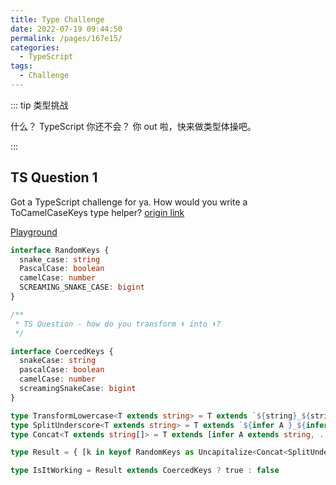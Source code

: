 ```yaml
---
title: Type Challenge
date: 2022-07-19 09:44:50
permalink: /pages/167e15/
categories:
  - TypeScript
tags:
  - Challenge
---
```


::: tip 类型挑战

什么？ TypeScript 你还不会？ 你 out 啦，快来做类型体操吧。

:::

<!-- more -->

## TS Question 1

Got a TypeScript challenge for ya. How would you write a ToCamelCaseKeys type helper? [origin link](https://twitter.com/mattpocockuk/status/1548954573120880640?s=21&t=XN8EQozdsUZy-tN9StlLLQ)

[Playground](https://www.typescriptlang.org/play?#code/JYOwLgpgTgZghgYwgAgEpxAEwPYFsDSEAngM7IDeAUMjciSHANYQD6CcJEAXHWFKAHMA3NVoAFDuwA2AYQ7dkAI2zYpEDCNrJ2uCLPk8QAV1yLom2gGUZqAKIBBALIBJAHIBxFpdf38tljL2lrY8isACoGAiAL6UlAD0AFSJ1InIACqWyACKRhAkYMDYIMgAtMgAFtgA7sg4yETYRsh8GCQw2FC4yIBg1IDwf8iR2MiA4NR9APyp8XGR0PBIyDLY0EiYhKQUojT0TBBynDwF-CDCW8gADpJw+gdKKmoaZzp6+wrGpuZnJAhQ6riClgYzFeoXCkRicSAA)

```TypeScript
interface RandomKeys {
  snake_case: string
  PascalCase: boolean
  camelCase: number
  SCREAMING_SNAKE_CASE: bigint
}

/**
 * TS Question - how do you transform ⬆️ into ⬇️?
 */

interface CoercedKeys {
  snakeCase: string
  pascalCase: boolean
  camelCase: number
  screamingSnakeCase: bigint
}

type TransformLowercase<T extends string> = T extends `${string}_${string}` ? Lowercase<T> : T
type SplitUnderscore<T extends string> = T extends `${infer A }_${infer B }` ? [A, ...SplitUnderscore<B>] : [T]
type Concat<T extends string[]> = T extends [infer A extends string, ...infer Rest extends string[]]  ? `${Capitalize<A>}${Concat<Rest>}` : ''

type Result = { [k in keyof RandomKeys as Uncapitalize<Concat<SplitUnderscore<TransformLowercase<k>>>>]: RandomKeys[k] }

type IsItWorking = Result extends CoercedKeys ? true : false
```

